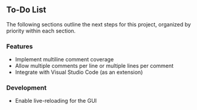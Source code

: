 ## To-Do List
The following sections outline the next steps for this project, organized by priority within each section.

### Features
- Implement multiline comment coverage
- Allow multiple comments per line or multiple lines per comment
- Integrate with Visual Studio Code (as an extension)

### Development
- Enable live-reloading for the GUI

